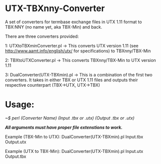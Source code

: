 UTX-TBXnny-Converter
====================

A set of converters for termbase exchange files in UTX 1.11 format to TBX:NNY (no name yet, aka TBX-Min) and back.


There are three converters provided:

1: UTXtoTBXminConverter.pl  ->  This converts UTX version 1.11 (see http://www.aamt.info/english/utx/ for specifications) to TBXnny/TBX-Min

2: TBXtoUTXConverter.pl  ->  This converts TBXnny/TBX-Min to UTX version 1.11

3: DualConverter(UTX-TBXmin).pl  ->  This is a combination of the first two converters.  It takes in either TBX or UTX 1.11 files and outputs their respective counterpart (TBX->UTX, UTX->TBX)


Usage:  
======

*~$ perl (Converter Name) (Input .tbx or .utx) (Output .tbx or .utx)*

***All arguments must have proper file extenstions to work.***


Example (TBX-Min to UTX): DualConverter(UTX-TBXmin).pl Input.tbx Output.utx

Example (UTX to TBX-Min): DualConverter(UTX-TBXmin).pl Input.utx Output.tbx

